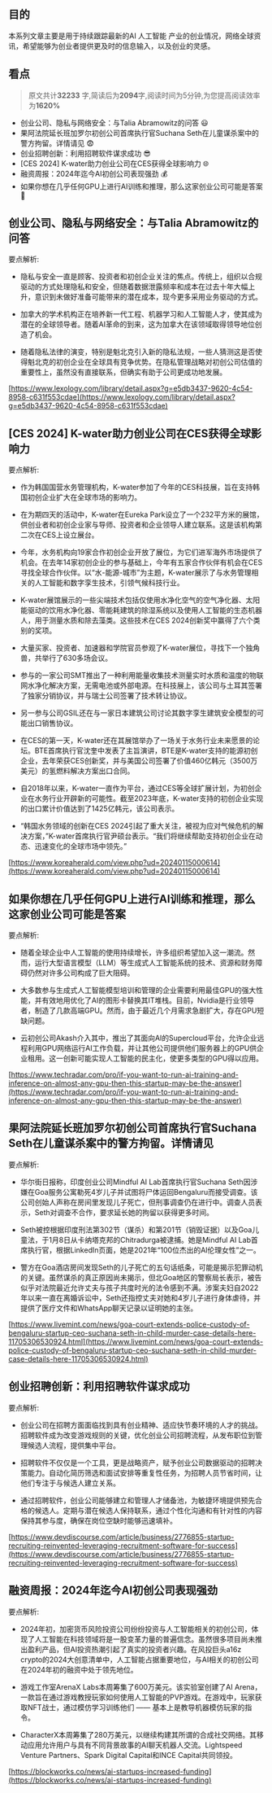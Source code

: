 

## 目的
本系列文章主要是用于持续跟踪最新的AI 人工智能 产业的创业情况，网络全球资讯，希望能够为创业者提供更及时的信息输入，以及创业的灵感。
## 看点
> 原文共计**32233** 字,简读后为**2094**字,阅读时间为5分钟,为您提高阅读效率为**1620%**


- 创业公司、隐私与网络安全：与Talia Abramowitz的问答 😃
- 果阿法院延长班加罗尔初创公司首席执行官Suchana Seth在儿童谋杀案中的警方拘留。详情请见 😨
- 创业招聘创新：利用招聘软件谋求成功 😎
- [CES 2024] K-water助力创业公司在CES获得全球影响力 🌐
- 融资周报：2024年迄今AI初创公司表现强劲 💰
- 如果你想在几乎任何GPU上进行AI训练和推理，那么这家创业公司可能是答案 🚀



## 创业公司、隐私与网络安全：与Talia Abramowitz的问答 

  要点解析:

- 隐私与安全一直是顾客、投资者和初创企业关注的焦点。传统上，组织以合规驱动的方式处理隐私和安全，但随着数据泄露频率和成本在过去十年大幅上升，意识到未做好准备可能带来的潜在成本，现今更多采用业务驱动的方式。

- 加拿大的学术机构正在培养新一代工程、机器学习和人工智能人才，使其成为潜在的全球领导者。随着AI革命的到来，这为加拿大在该领域取得领导地位创造了机会。

- 随着隐私法律的演变，特别是魁北克引入新的隐私法规，一些人猜测这是否使得魁北克的初创企业在全球具有竞争优势。在隐私管理战略对初创公司估值的重要性上，虽然没有直接联系，但确实有助于公司更成功地发展。

 [https://www.lexology.com/library/detail.aspx?g=e5db3437-9620-4c54-8958-c631f553cdae](https://www.lexology.com/library/detail.aspx?g=e5db3437-9620-4c54-8958-c631f553cdae)

## [CES 2024] K-water助力创业公司在CES获得全球影响力 

  要点解析:

- 作为韩国国营水务管理机构，K-water参加了今年的CES科技展，旨在支持韩国初创企业扩大在全球市场的影响力。

- 在为期四天的活动中，K-water在Eureka Park设立了一个232平方米的展馆，供创业者和初创企业家与导师、投资者和企业领导人建立联系。这是该机构第二次在CES上设立展台。

- 今年，水务机构向19家合作初创企业开放了展位，为它们进军海外市场提供了机会。在去年14家初创企业的参与基础上，今年有五家合作伙伴有机会在CES寻找全球合作伙伴。以“水-能源-城市”为主题，K-water展示了与水务管理相关的人工智能和数字孪生技术，引领气候科技行业。

- K-water展馆展示的一些尖端技术包括仅使用水净化空气的空气净化器、太阳能驱动的饮用水净化器、零能耗建筑的除湿系统以及使用人工智能的生态机器人，用于测量水质和除去藻类。这些技术在CES 2024创新奖中赢得了六个类别的奖项。

- 大量买家、投资者、加速器和学院官员参观了K-water展位，寻找下一个独角兽，共举行了630多场会议。

- 参与的一家公司SMT推出了一种利用能量收集技术测量实时水质和温度的物联网水净化解决方案，无需电池或外部电源。在科技展上，该公司与土耳其签署了独家分销协议，并与瑞士公司签署了技术转让协议。

- 另一参与公司GSIL还在与一家日本建筑公司讨论其数字孪生建筑安全模型的可能出口销售协议。

- 在CES的第一天，K-water还在其展馆举办了一场关于水务行业未来愿景的论坛。BTE首席执行官沈奎中发表了主旨演讲，BTE是K-water支持的能源初创企业，去年荣获CES创新奖，并与美国公司签署了价值460亿韩元（3500万美元）的氢燃料解决方案出口合同。

- 自2018年以来，K-water一直作为平台，通过CES等全球扩展计划，为初创企业在水务行业开辟新的可能性。截至2023年底，K-water支持的初创企业实现的出口累计价值达到了1425亿韩元，该公司表示。

- “韩国水务领域的创新在CES 2024引起了重大关注，被视为应对气候危机的解决方案，”K-water首席执行官尹硕台表示。“我们将继续帮助支持初创企业在动态、迅速变化的全球市场中领先。”

 [https://www.koreaherald.com/view.php?ud=20240115000614](https://www.koreaherald.com/view.php?ud=20240115000614)

## 如果你想在几乎任何GPU上进行AI训练和推理，那么这家创业公司可能是答案 

  要点解析:

- 随着全球企业中人工智能的使用持续增长，许多组织希望加入这一潮流。然而，运行大型语言模型（LLM）等生成式人工智能系统的技术、资源和财务障碍仍然对许多公司构成了巨大阻碍。

- 大多数参与生成式人工智能模型培训和管理的企业需要利用最佳GPU的强大性能，并有效地用优化了AI的图形卡替换其IT堆栈。目前，Nvidia是行业领导者，制造了几款高端GPU。然而，由于最近几个月需求急剧扩大，存在GPU短缺问题。

- 云初创公司Akash介入其中，推出了其面向AI的Supercloud平台，允许企业远程利用GPU网络运行AI工作负载，并让其他公司提供他们服务器上的GPU供企业租用。这一创新可能实现人工智能的民主化，使更多类型的GPU得以应用。

 [https://www.techradar.com/pro/if-you-want-to-run-ai-training-and-inference-on-almost-any-gpu-then-this-startup-may-be-the-answer](https://www.techradar.com/pro/if-you-want-to-run-ai-training-and-inference-on-almost-any-gpu-then-this-startup-may-be-the-answer)

## 果阿法院延长班加罗尔初创公司首席执行官Suchana Seth在儿童谋杀案中的警方拘留。详情请见 

 要点解析:

- 华尔街日报称，印度创业公司Mindful AI Lab首席执行官Suchana Seth因涉嫌在Goa服务公寓勒死4岁儿子并试图将尸体运回Bengaluru而接受调查。该公司创始人声称在房间里发现儿子死亡，但刑事调查仍在进行中。调查人员表示，Seth对调查不合作，要求延长她的拘留以获得更多时间。

- Seth被控根据印度刑法第302节（谋杀）和第201节（销毁证据）以及Goa儿童法，于1月8日从卡纳塔克邦的Chitradurga被逮捕。她是Mindful AI Lab首席执行官，根据LinkedIn页面，她是2021年“100位杰出的AI伦理女性”之一。

- 警方在Goa酒店房间发现Seth的儿子死亡的五句话纸条，可能是揭示犯罪动机的关键。虽然谋杀的真正原因尚未揭示，但北Goa地区的警察局长表示，被告似乎对法院最近允许丈夫与孩子共度时光的法令感到不满。涉案夫妇自2022年以来一直在离婚诉讼中，Seth还指控丈夫对她和4岁儿子进行身体虐待，并提供了医疗文件和WhatsApp聊天记录以证明她的主张。

 [https://www.livemint.com/news/goa-court-extends-police-custody-of-bengaluru-startup-ceo-suchana-seth-in-child-murder-case-details-here-11705306530924.html](https://www.livemint.com/news/goa-court-extends-police-custody-of-bengaluru-startup-ceo-suchana-seth-in-child-murder-case-details-here-11705306530924.html)

## 创业招聘创新：利用招聘软件谋求成功 

 要点解析:

- 创业公司在招聘方面面临找到具有创业精神、适应快节奏环境的人才的挑战。招聘软件成为改变游戏规则的关键，优化创业公司招聘流程，从发布职位到管理候选人流程，提供集中平台。

- 招聘软件不仅仅是一个工具，更是战略资产，赋予创业公司数据驱动的招聘决策能力。自动化简历筛选和面试安排等重复性任务，为招聘人员节省时间，让他们专注于与候选人建立关系。

- 通过招聘软件，创业公司能够建立和管理人才储备池，为敏捷环境提供预先合格的候选人。定期与潜在候选人保持联系，通过个性化沟通和有针对性的内容保持其参与度，确保在岗位空缺时能够迅速填补。

 [https://www.devdiscourse.com/article/business/2776855-startup-recruiting-reinvented-leveraging-recruitment-software-for-success](https://www.devdiscourse.com/article/business/2776855-startup-recruiting-reinvented-leveraging-recruitment-software-for-success)

## 融资周报：2024年迄今AI初创公司表现强劲 

  要点解析:

- 2024年初，加密货币风险投资公司纷纷投资与人工智能相关的初创公司，体现了人工智能在科技领域将是一股变革力量的普遍信念。虽然很多项目尚未推出盈利产品，但AI投资热潮引起了真实的投资者兴趣。在风投巨头a16z crypto的2024大创意清单中，人工智能占据重要地位，与AI相关的初创公司在2024年初的融资中处于领先地位。

- 游戏工作室ArenaX Labs本周筹集了600万美元。该实验室创建了AI Arena，一款旨在通过游戏教授玩家如何使用人工智能的PVP游戏。在游戏中，玩家获取NFT战士，通过模仿学习训练他们 —— 基本上是教导机器模仿玩家的指令。

- CharacterX本周筹集了280万美元，以继续构建其所谓的合成社交网络。其移动应用允许用户与具有不同背景故事的AI聊天机器人交流。Lightspeed Venture Partners、Spark Digital Capital和INCE Capital共同领投。

 [https://blockworks.co/news/ai-startups-increased-funding](https://blockworks.co/news/ai-startups-increased-funding)

